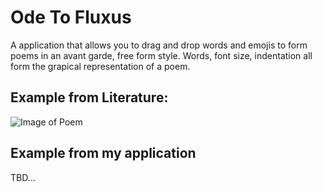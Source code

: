 # Ode To Fluxus

A application that allows you to drag and drop words and emojis to form poems in an avant garde, free form style. Words, font size, indentation all form the grapical representation of a poem.

## Example from Literature:
![Image of Poem](http://eecpoem.pbworks.com/f/1222900034/377368543_8cece7838d_o.jpg)


## Example from my application
TBD...
